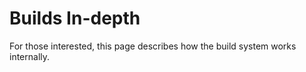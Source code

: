 # Builds In-depth

For those interested, this page describes how the build system works
internally.
